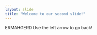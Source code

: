 ```yaml
---
layout: slide
title: "Welcome to our second slide!"
---
```

ERMAHGERD
Use the left arrow to go back!
